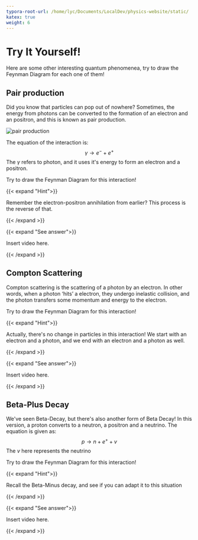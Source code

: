 ```yaml
---
typora-root-url: /home/lyc/Documents/LocalDev/physics-website/static/
katex: true
weight: 6
---
```


# Try It Yourself!

Here are some other interesting quantum phenomenea, try to draw the Feynman Diagram for each one of them!

## Pair production

Did you know that particles can pop out of nowhere? Sometimes, the energy from photons can be converted to the formation of an electron and an positron, and this is known as pair production. 

![pair production](/images/pair_production.gif)

The equation of the interaction is:
$$
\gamma \to e^- + e^+
$$
The $\gamma$ refers to photon, and it uses it's energy to form an electron and a positron.

Try to draw the Feynman Diagram for this interaction!

{{< expand "Hint">}}

Remember the electron-positron annihilation from earlier? This process is the reverse of that.

{{< /expand >}}

{{< expand "See answer">}}

Insert video here.

{{< /expand >}}



## Compton Scattering

Compton scattering is the scattering of a photon by an electron. In other words, when a photon ‘hits’ a electron, they undergo inelastic collision, and the photon transfers some momentum and energy to the electron.



Try to draw the Feynman Diagram for this interaction!

{{< expand "Hint">}}

Actually, there's no change in particles in this interaction! We start with an electron and a photon, and we end with an electron and a photon as well.

{{< /expand >}}

{{< expand "See answer">}}

Insert video here.

{{< /expand >}}





## Beta-Plus Decay

We've seen Beta-Decay, but there's also another form of Beta Decay! In this version, a proton converts to a neutron, a positron and a neutrino. The equation is given as:
$$
p \to n + e^+ + v
$$
The $v$ here represents the neutrino



Try to draw the Feynman Diagram for this interaction!

{{< expand "Hint">}}

Recall the Beta-Minus decay, and see if you can adapt it to this situation

{{< /expand >}}

{{< expand "See answer">}}

Insert video here.

{{< /expand >}}